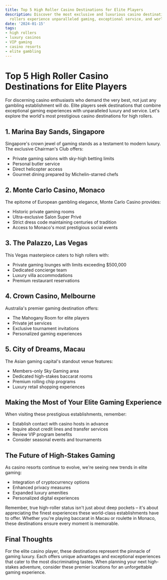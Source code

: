 ```yaml
---
title: Top 5 High Roller Casino Destinations for Elite Players
description: Discover the most exclusive and luxurious casino destinations where high
  rollers experience unparalleled gaming, exceptional service, and world-class amenities.
date: '2024-01-15'
tags:
- high rollers
- luxury casinos
- VIP gaming
- casino resorts
- elite gambling
---
```


# Top 5 High Roller Casino Destinations for Elite Players

For discerning casino enthusiasts who demand the very best, not just any gambling establishment will do. Elite players seek destinations that combine exceptional gaming experiences with unparalleled luxury and service. Let's explore the world's most prestigious casino destinations for high rollers.

## 1. Marina Bay Sands, Singapore

Singapore's crown jewel of gaming stands as a testament to modern luxury. The exclusive Chairman's Club offers:

- Private gaming salons with sky-high betting limits
- Personal butler service
- Direct helicopter access
- Gourmet dining prepared by Michelin-starred chefs

## 2. Monte Carlo Casino, Monaco

The epitome of European gambling elegance, Monte Carlo Casino provides:

- Historic private gaming rooms
- Ultra-exclusive Salon Super Privé
- Strict dress code maintaining centuries of tradition
- Access to Monaco's most prestigious social events

## 3. The Palazzo, Las Vegas

This Vegas masterpiece caters to high rollers with:

- Private gaming lounges with limits exceeding $500,000
- Dedicated concierge team
- Luxury villa accommodations
- Premium restaurant reservations

## 4. Crown Casino, Melbourne

Australia's premier gaming destination offers:

- The Mahogany Room for elite players
- Private jet services
- Exclusive tournament invitations
- Personalized gaming experiences

## 5. City of Dreams, Macau

The Asian gaming capital's standout venue features:

- Members-only Sky Gaming area
- Dedicated high-stakes baccarat rooms
- Premium rolling chip programs
- Luxury retail shopping experiences

## Making the Most of Your Elite Gaming Experience

When visiting these prestigious establishments, remember:

- Establish contact with casino hosts in advance
- Inquire about credit lines and transfer services
- Review VIP program benefits
- Consider seasonal events and tournaments

## The Future of High-Stakes Gaming

As casino resorts continue to evolve, we're seeing new trends in elite gaming:

- Integration of cryptocurrency options
- Enhanced privacy measures
- Expanded luxury amenities
- Personalized digital experiences

Remember, true high-roller status isn't just about deep pockets – it's about appreciating the finest experiences these world-class establishments have to offer. Whether you're playing baccarat in Macau or roulette in Monaco, these destinations ensure every moment is memorable.

## Final Thoughts

For the elite casino player, these destinations represent the pinnacle of gaming luxury. Each offers unique advantages and exceptional experiences that cater to the most discriminating tastes. When planning your next high-stakes adventure, consider these premier locations for an unforgettable gaming experience.
